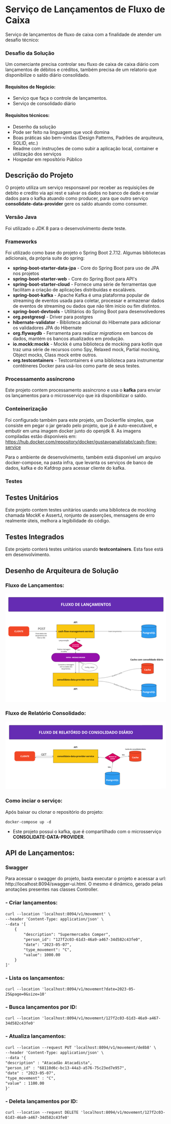 # Serviço de Lançamentos de Fluxo de Caixa

Serviço de lançamentos de fluxo de caixa com a finalidade de atender um desafio técnico:

### Desafio da Solução

Um comerciante precisa controlar seu fluxo de caixa de caixa diário com lançamentos de débitos e créditos, também
precisa de um relatorio que disponibilize o saldo diário consolidado.

#### Requisitos de Negócio:

* Serviço que faça o controle de lançamentos.
* Serviço de consolidado diário

#### Requisitos técnicos:

* Desenho da solução
* Pode ser feito na linguagem que você domina
* Boas práticas são bem-vindas (Design Patterns, Padrões de arquiteura, SOLID, etc.)
* Readme com instruções de como subir a aplicação local, container e utilização dos serviços
* Hospedar em reposítório Público

## Descrição do Projeto

O projeto utiliza um serviço responsavel por receber as requisições de debito e credito via api rest e salvar os dados
no banco de dado e enviar dados para o kafka atuando como producer, para que outro serviço **consolidate-data-provider**
gere os saldo atuando como consumer.

### Versão Java

Foi utilizado o JDK 8 para o desenvolvimento deste teste.

### Frameworks

Foi utilizado como base do projeto o Spring Boot 2.7.12. Algumas bibliotecas adicionais, da própria suite do spring:

* **spring-boot-starter-data-jpa** - Core do Spring Boot para uso de JPA nos projetos
* **spring-boot-starter-web** - Core do Spring Boot para API's
* **spring-boot-starter-cloud** - Fornece uma série de ferramentas que facilitam a criação de aplicações distribuídas e
  escaláveis.
* **spring-boot-kafka** - Apache Kafka é uma plataforma popular de streaming de eventos usada para coletar, processar e
  armazenar dados de eventos de streaming ou dados que não têm início ou fim distintos.
* **spring-boot-devtools** - Utilitários do Spring Boot para desenvolvedores
* **org.postgresql** - Driver para postgres
* **hibernate-validator** - Biblioteca adicional do Hibernate para adicionar os validadores JPA do Hibernate
* **org.flywaydb** - Ferramenta para realizar *migrations* em bancos de dados, mantém os bancos atualizados em produção.
* **io.mockk:mockk** - Mockk é uma biblioteca de mocking para kotlin que traz uma série de recursos como Spy, Relaxed 
mock, Partial mocking, Object mocks, Class mock entre outros.
* **org.testcontainers** - Testcontainers é uma biblioteca para instrumentar contêineres Docker para usá-los como parte de seus testes.

### Processamento assíncrono

Este projeto contem processamento assíncrono e usa o **kafka** para enviar os lançamentos para o microsserviço
que irá disponibilizar o saldo.

### Conteinerização

Foi configurado também para este projeto, um Dockerfile simples, que consiste em pegar o jar gerado pelo projeto, que já
é auto-executável, e embutir em uma imagem docker junto do openjdk 8. As imagens compiladas estão disponíveis
em: https://hub.docker.com/repository/docker/gustavoanalistabr/cash-flow-service

Para o ambiente de desenvolvimento, também está disponível um arquivo docker-compose, na pasta infra, que levanta os
serviços de banco de dados, kafka e do Kafdrop para acessar cliente do kafka.

### Testes

## Testes Unitários

Este projeto contem testes unitários usando uma biblioteca de mocking chamada MockK e AssertJ, ronjunto de asserções, 
mensagens de erro realmente úteis, melhora a legibilidade do código.

## Testes Integrados

Este projeto conterá testes unitários usando **testcontainers**. Esta fase está em desenvolvimento.

## Desenho de Arquiteura de Solução

### Fluxo de Lançamentos:

![fluxo](docs/solucao-fluxo-lancamentos.png)

### Fluxo de Relatório Consolidado:

![fluxo](docs/solucao-fluxo-relatorio-consolidado.png)

### Como inciar o serviço:

Após baixar ou clonar o repositório do projeto:

```
docker-compose up -d
```

* Este projeto possui o kafka, que é compartilhado com o microsserviço **CONSOLIDATE-DATA-PROVIDER**.

## API de Lançamentos:

### Swagger

Para acessar o swagger do projeto, basta executar o projeto e acessar a url: http://localhost:8094/swagger-ui.html. O
mesmo é dinâmico, gerado pelas anotações presentes nas classes Controller.

### - **Criar lançamentos:**

```
curl --location 'localhost:8094/v1/movement' \
--header 'Content-Type: application/json' \
--data '[
    {
        "description": "Supermercados Comper",
        "person_id": "127f2c03-61d3-46a9-a467-34d582c43fe0",
        "date": "2023-05-07",
        "type_movement": "C",
        "value": 1000.00
    }
]'
```

### - **Lista os lançamentos:**

```
curl --location 'localhost:8094/v1/movement?date=2023-05-25&page=0&size=10'
```

### - **Busca lançamentos por ID:**

```
curl --location 'localhost:8094/v1/movement/127f2c03-61d3-46a9-a467-34d582c43fe0'
```

### - **Atualiza lançamentos:**

```
curl --location --request PUT 'localhost:8094/v1/movement/de8b8' \
--header 'Content-Type: application/json' \
--data '{
"description" : "Atacadão Atacadista",
"person_id" : "68110d6c-bc13-44a3-a576-75c23ed7e957",
"date" : "2023-05-07",
"type_movement" : "C",
"value" : 1100.00
}'
```

### - **Deleta lançamentos por ID:**

```
curl --location --request DELETE 'localhost:8094/v1/movement/127f2c03-61d3-46a9-a467-34d582c43fe0'
```

